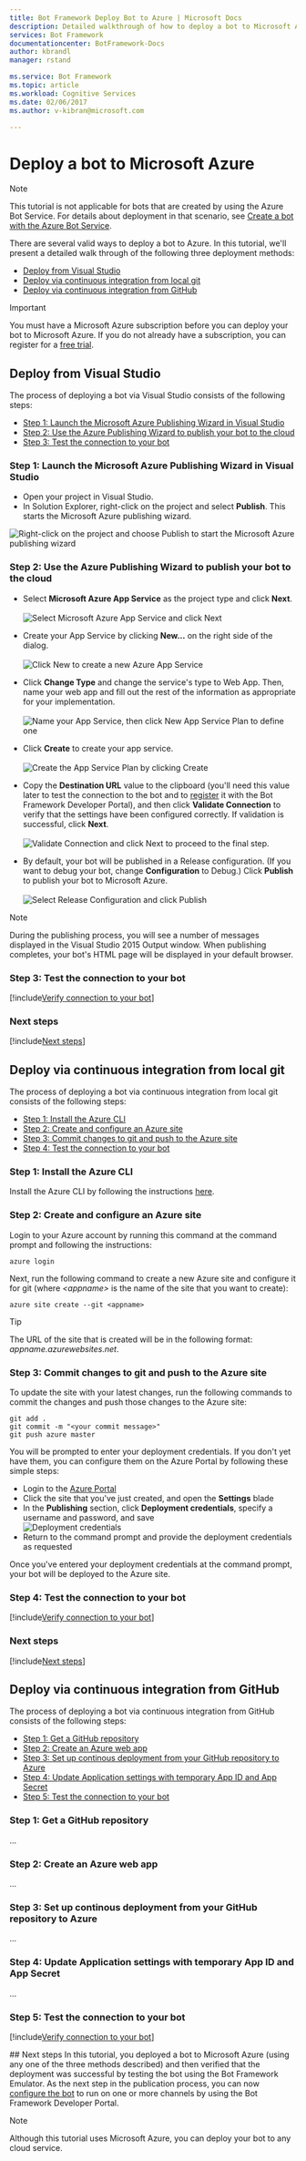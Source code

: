 ```yaml
---
title: Bot Framework Deploy Bot to Azure | Microsoft Docs
description: Detailed walkthrough of how to deploy a bot to Microsoft Azure.
services: Bot Framework
documentationcenter: BotFramework-Docs
author: kbrandl
manager: rstand

ms.service: Bot Framework
ms.topic: article
ms.workload: Cognitive Services
ms.date: 02/06/2017
ms.author: v-kibran@microsoft.com

---
```

# Deploy a bot to Microsoft Azure

> [!NOTE]
> This tutorial is not applicable for bots that are created by using the Azure Bot Service. 
> For details about deployment in that scenario, see [Create a bot with the Azure Bot Service](bot-framework-azure-getstarted.md).

There are several valid ways to deploy a bot to Azure. 
In this tutorial, we'll present a detailed walk through of the following three deployment methods: 

- [Deploy from Visual Studio ](#vs) 
- [Deploy via continuous integration from local git](#git)
- [Deploy via continuous integration from GitHub](#github)

> [!IMPORTANT]
> You must have a Microsoft Azure subscription before you can deploy your bot to Microsoft Azure. 
If you do not already have a subscription, you can register for a [free trial](https://azure.microsoft.com/en-us/free/).

## <a id="vs"></a>Deploy from Visual Studio

The process of deploying a bot via Visual Studio consists of the following steps:

- [Step 1: Launch the Microsoft Azure Publishing Wizard in Visual Studio](#vs1)
- [Step 2: Use the Azure Publishing Wizard to publish your bot to the cloud](#vs2)
- [Step 3: Test the connection to your bot](#vs3)

### <a id="vs1"></a>Step 1: Launch the Microsoft Azure Publishing Wizard in Visual Studio

- Open your project in Visual Studio.
- In Solution Explorer, right-click on the project and select **Publish**. This starts the Microsoft Azure publishing wizard.

![Right-click on the project and choose Publish to start the Microsoft Azure publishing wizard](media/connector-getstarted-publish-dialog.png)

### <a id="vs2"></a>Step 2: Use the Azure Publishing Wizard to publish your bot to the cloud 

- Select **Microsoft Azure App Service** as the project type and click **Next**.<br/><br/>
![Select Microsoft Azure App Service and click Next](media/connector-getstarted-publish.png)

- Create your App Service by clicking **New…** on the right side of the dialog. <br/><br/>
![Click New to create a new Azure App Service](media/connector-getstarted-publish-app-service.png)

- Click **Change Type** and change the service's type to Web App. 
Then, name your web app and fill out the rest of the information as appropriate for your implementation. <br/><br/>
![Name your App Service, then click New App Service Plan to define one](media/connector-getstarted-publish-app-service-create.png)

- Click **Create** to create your app service. <br/><br/>
![Create the App Service Plan by clicking Create](media/connector-getstarted-publish-app-service-create-spinner.png)

- Copy the **Destination URL** value to the clipboard 
(you'll need this value later to test the connection to the bot and to [register](bot-publish-register.md) it with the Bot Framework Developer Portal), 
and then click **Validate Connection** to verify that the settings have been configured correctly. 
If validation is successful, click **Next**. <br/><br/>
![Validate Connection and click Next to proceed to the final step.](media/connector-getstarted-publish-destination.png)

- By default, your bot will be published in a Release configuration. 
(If you want to debug your bot, change **Configuration** to Debug.) 
Click **Publish** to publish your bot to Microsoft Azure. <br/><br/>
![Select Release Configuration and click Publish](media/connector-getstarted-publish-configuration.png)

> [!NOTE]
> During the publishing process, you will see a number of messages displayed in the Visual Studio 2015 Output window. 
> When publishing completes, your bot's HTML page will be displayed in your default browser. 

### <a id="vs3"></a>Step 3: Test the connection to your bot

[!include[Verify connection to your bot](../includes/snippet-verify-deployment-using-emulator.md)]

### Next steps

[!include[Next steps](../includes/snippet-next-steps-after-deployment.md)]

## <a id="git"></a>Deploy via continuous integration from local git

The process of deploying a bot via continuous integration from local git consists of the following steps:

- [Step 1: Install the Azure CLI](#git1)
- [Step 2: Create and configure an Azure site](#git2) 
- [Step 3: Commit changes to git and push to the Azure site](#git3)
- [Step 4: Test the connection to your bot](#git4)

### <a id="git1"></a>Step 1: Install the Azure CLI

Install the Azure CLI by following the instructions <a href="https://docs.microsoft.com/en-us/azure/xplat-cli-install" target="_blank">here</a>.

### <a id="git2"></a>Step 2: Create and configure an Azure site 

Login to your Azure account by running this command at the command prompt and following the instructions:

```
azure login
```

Next, run the following command to create a new Azure site and configure it for git (where *\<appname\>* is the name of the site that you want to create):

```
azure site create --git <appname>
```

> [!TIP]
> The URL of the site that is created will be in the following format: *appname.azurewebsites.net*.

### <a id="git3"></a>Step 3: Commit changes to git and push to the Azure site

To update the site with your latest changes, run the following commands to commit the changes and push those changes to the Azure site:

```
git add .
git commit -m "<your commit message>"
git push azure master
```

You will be prompted to enter your deployment credentials. 
If you don't yet have them, you can configure them on the Azure Portal by following these simple steps:

- Login to the <a href="http://portal.azure.com" target="_blank">Azure Portal</a>
- Click the site that you've just created, and open the **Settings** blade
- In the **Publishing** section, click **Deployment credentials**, specify a username and password, and save  
![Deployment credentials](media/publishing-your-bot-deployment-credentials.png)
- Return to the command prompt and provide the deployment credentials as requested

Once you've entered your deployment credentials at the command prompt, your bot will be deployed to the Azure site.

### <a id="git4"></a>Step 4: Test the connection to your bot

[!include[Verify connection to your bot](../includes/snippet-verify-deployment-using-emulator.md)]

### Next steps

[!include[Next steps](../includes/snippet-next-steps-after-deployment.md)]

## <a id="github"></a>Deploy via continuous integration from GitHub

The process of deploying a bot via continuous integration from GitHub consists of the following steps:

- [Step 1: Get a GitHub repository](#github1)
- [Step 2: Create an Azure web app](#github2)
- [Step 3: Set up continous deployment from your GitHub repository to Azure](#github3)
- [Step 4: Update Application settings with temporary App ID and App Secret](#github4)
- [Step 5: Test the connection to your bot](#github5)

### <a id="github1"></a>Step 1: Get a GitHub repository

... 

### <a id="github2"></a>Step 2: Create an Azure web app

... 

### <a id="github3"></a>Step 3: Set up continous deployment from your GitHub repository to Azure

... 

### <a id="github4"></a>Step 4: Update Application settings with temporary App ID and App Secret

... 

### <a id="github5"></a>Step 5: Test the connection to your bot

[!include[Verify connection to your bot](../includes/snippet-verify-deployment-using-emulator.md)]

##<a id="next"></a> Next steps
In this tutorial, you deployed a bot to Microsoft Azure (using any one of the three methods described) and then verified that the deployment was successful by testing the bot using the Bot Framework Emulator. 
As the next step in the publication process, you can now [configure the bot](bot-publish-configure.md) to run on one or more channels by using the Bot Framework Developer Portal.

> [!NOTE]
> Although this tutorial uses Microsoft Azure, you can deploy your bot to any cloud service. 